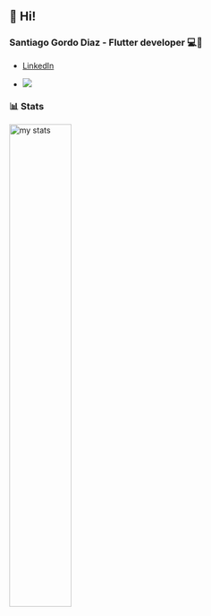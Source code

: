 ## 👋 Hi!

### Santiago Gordo Diaz - Flutter developer 💻📲
 

- [LinkedIn](https://www.linkedin.com/in/santiago-gordo-diaz-760b7a101/)


 - ![](https://komarev.com/ghpvc/?username=santi-gd)

### 📊 Stats  
<img alt="my stats" align="left" width="47%" src="https://github-readme-stats.vercel.app/api?username=santi-gd"/>  







